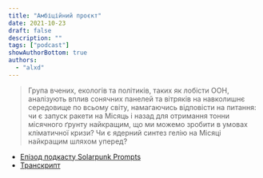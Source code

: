 ```yaml
---
title: "Амбіційний проєкт"
date: 2021-10-23
draft: false
description: ""
tags: ["podcast"]
showAuthorBottom: true
authors:
  - "alxd"
---
```


> Група вчених, екологів та політиків, таких як лобісти ООН, аналізують вплив сонячних панелей та вітряків на навколишнє середовище по всьому світу, намагаючись відповісти на питання: чи є запуск ракети на Місяць і назад для отримання тонни місячного ґрунту найкращим, що ми можемо зробити в умовах кліматичної кризи? Чи є ядерний синтез гелію на Місяці найкращим шляхом уперед?

- [Епізод подкасту Solarpunk Prompts](https://podcast.tomasino.org/@SolarpunkPrompts/episodes/the-moonshot)
- [Транскрипт](https://wiki.tomasino.org/writing/Solarpunk-Prompts---The-Moonshot)
